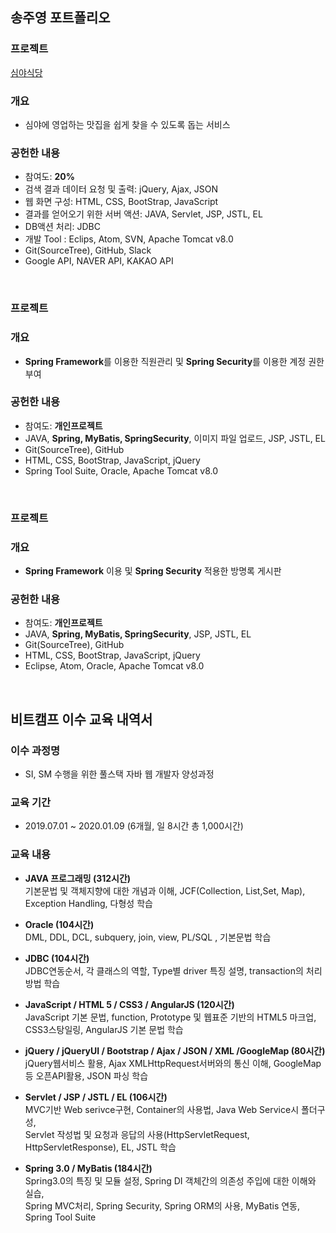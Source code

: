 ## 송주영 포트폴리오

### 프로젝트
[심야식당]()

### 개요
* 심야에 영업하는 맛집을 쉽게 찾을 수 있도록 돕는 서비스

### 공헌한 내용
* 참여도: **20%**
* 검색 결과 데이터 요청 및 출력: jQuery, Ajax, JSON
* 웹 화면 구성: HTML, CSS, BootStrap, JavaScript
* 결과를 얻어오기 위한 서버 액션: JAVA, Servlet, JSP, JSTL, EL
* DB액션 처리: JDBC
* 개발 Tool : Eclips, Atom, SVN, Apache Tomcat v8.0
* Git(SourceTree), GitHub, Slack
* Google API, NAVER API, KAKAO API
<br>

### 프로젝트
[]()

### 개요
* **Spring Framework**를 이용한 직원관리 및 **Spring Security**를 이용한 계정 권한 부여

### 공헌한 내용
* 참여도: **개인프로젝트**
* JAVA, **Spring, MyBatis, SpringSecurity**, 이미지 파일 업로드, JSP, JSTL, EL
* Git(SourceTree), GitHub
* HTML, CSS, BootStrap, JavaScript, jQuery
* Spring Tool Suite, Oracle, Apache Tomcat v8.0
<br>


### 프로젝트
[]()

### 개요
* **Spring Framework** 이용 및 **Spring Security** 적용한 방명록 게시판

### 공헌한 내용
* 참여도: **개인프로젝트**
* JAVA, **Spring, MyBatis, SpringSecurity**, JSP, JSTL, EL
* Git(SourceTree), GitHub
* HTML, CSS, BootStrap, JavaScript, jQuery
* Eclipse, Atom, Oracle, Apache Tomcat v8.0
<br>


## 비트캠프 이수 교육 내역서

### 이수 과정명
* SI, SM 수행을 위한 풀스택 자바 웹 개발자 양성과정

### 교육 기간
* 2019.07.01 ~ 2020.01.09 (6개월, 일 8시간 총 1,000시간)

### 교육 내용
- **JAVA 프로그래밍 (312시간)**<br>
  기본문법 및 객체지향에 대한 개념과 이해, JCF(Collection, List,Set, Map), Exception Handling, 다형성 학습
  
- **Oracle (104시간)**<br>
  DML, DDL, DCL, subquery, join, view, PL/SQL , 기본문법 학습
  
- **JDBC (104시간)**<br>
  JDBC연동순서, 각 클래스의 역할, Type별 driver 특징 설명, transaction의 처리방법 학습<br>
  
- **JavaScript / HTML 5 / CSS3 / AngularJS (120시간)**<br>
  JavaScript 기본 문법, function, Prototype 및 웹표준 기반의 HTML5 마크업, CSS3스탕일링, AngularJS 기본 문법 학습<br>
  
- **jQuery / jQueryUI / Bootstrap / Ajax / JSON / XML /GoogleMap (80시간)**<br>
  jQuery웹서비스 활용, Ajax XMLHttpRequest서버와의 통신 이해, GoogleMap등 오픈API활용, JSON 파싱 학습<br>
  
- **Servlet / JSP / JSTL / EL (106시간)**<br>
  MVC기반 Web serivce구현, Container의 사용법, Java Web Service시 폴더구성,<br>
  Servlet 작성법 및 요청과 응답의 사용(HttpServletRequest, HttpServletResponse), EL, JSTL 학습<br>
  
- **Spring 3.0 / MyBatis (184시간)**<br>
  Spring3.0의 특징 및 모듈 설정, Spring DI 객체간의 의존성 주입에 대한 이해와 실습,<br>
  Spring MVC처리, Spring Security, Spring ORM의 사용, MyBatis 연동, Spring Tool Suite

